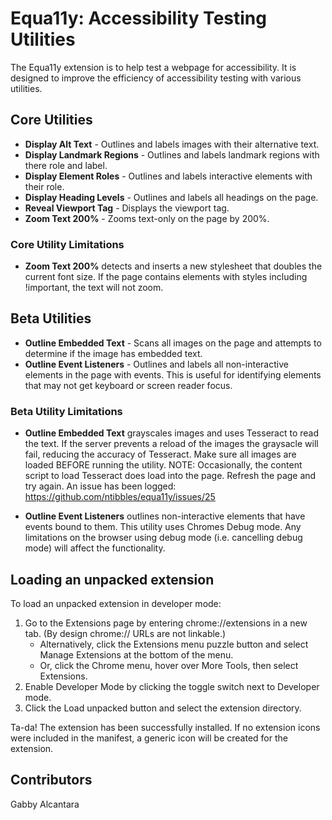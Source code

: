 # Equa11y: Accessibility Testing Utilities
The Equa11y extension is to help test a webpage for accessibility. It is designed to improve the efficiency of accessibility testing with various utilities.

## Core Utilities
- **Display Alt Text** - Outlines and labels images with their alternative text.
- **Display Landmark Regions** - Outlines and labels landmark regions with there role and label.
- **Display Element Roles** - Outlines and labels interactive elements with their role.
- **Display Heading Levels** - Outlines and labels all headings on the page.
- **Reveal Viewport Tag** - Displays the viewport tag.
- **Zoom Text 200%** - Zooms text-only on the page by 200%.

### Core Utility Limitations
- **Zoom Text 200%** detects and inserts a new stylesheet that doubles the current font size. If the page contains elements with styles including !important, the text will not zoom.

## Beta Utilities
- **Outline Embedded Text** - Scans all images on the page and attempts to determine if the image has embedded text.
- **Outline Event Listeners** - Outlines and labels all non-interactive elements in the page with events. This is useful for identifying elements that may not get keyboard or screen reader focus. 

### Beta Utility Limitations
- **Outline Embedded Text** grayscales images and uses Tesseract to read the text. If the server prevents a reload of the images the graysacle will fail, reducing the accuracy of Tesseract. Make sure all images are loaded BEFORE running the utility. NOTE: Occasionally, the content script to load Tesseract does load into the page. Refresh the page and try again. An issue has been logged: <a href="https://github.com/ntibbles/equa11y/issues/25">https://github.com/ntibbles/equa11y/issues/25</a>

- **Outline Event Listeners** outlines non-interactive elements that have events bound to them. This utility uses Chromes Debug mode. Any limitations on the browser using debug mode (i.e. cancelling debug mode) will affect the functionality.

## Loading an unpacked extension
To load an unpacked extension in developer mode:

1. Go to the Extensions page by entering chrome://extensions in a new tab. (By design chrome:// URLs are not linkable.)
    - Alternatively, click the Extensions menu puzzle button and select Manage Extensions at the bottom of the menu.
    - Or, click the Chrome menu, hover over More Tools, then select Extensions.
2. Enable Developer Mode by clicking the toggle switch next to Developer mode.
3. Click the Load unpacked button and select the extension directory.

Ta-da! The extension has been successfully installed. If no extension icons were included in the manifest, a generic icon will be created for the extension.

## Contributors
Gabby Alcantara